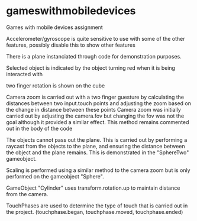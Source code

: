 # gameswithmobiledevices
Games with mobile devices assignment

Accelerometer/gyroscope is quite sensitive to use with some of the other features, possibly disable this to show other features

There is a plane instanciated through code for demonstration purposes.

Selected object is indicated by the object turning red when it is being interacted with

two finger rotation is shown on the cube

Camera zoom is carried out with a two finger guesture by calculating the distances between two input.touch points and adjusting the zoom based on the change in distance between these points
Camera zoom was initially carried out by adjusting the camera.fov but changing the fov was not the goal although it provided a similar effect. This method remains commented out in the body of the code

The objects cannot pass out the plane. This is carried out by performing a raycast from the objects to the plane, and ensuring the distance between the object and the plane remains.
This is demonstrated in the "SphereTwo" gameobject.

Scaling is performed using a similar method to the camera zoom but is only performed on the gameobject "Sphere". 

GameObject "Cylinder" uses transform.rotation.up to maintain distance from the camera.

TouchPhases are used to determine the type of touch that is carried out in the project. (touchphase.began, touchphase.moved, touchphase.ended)
